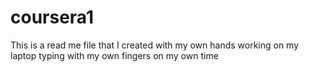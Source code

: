 # coursera1
This is a read me file that I created with my own hands working on my laptop typing with my own fingers on my own time
